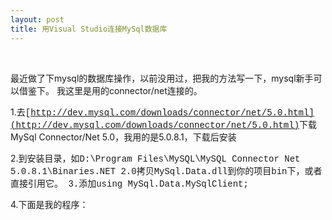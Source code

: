 ```yaml
---
layout: post
title: 用Visual Studio连接MySql数据库
---
```

&nbsp;

最近做了下mysql的数据库操作，以前没用过，把我的方法写一下，mysql新手可以借鉴下。
我这里是用的connector/net连接的。

1.去<span style="font-family: Courier New;">[http://dev.mysql.com/downloads/connector/net/5.0.html](http://dev.mysql.com/downloads/connector/net/5.0.html)</span>下载MySql Connector/Net 5.0，我用的是5.0.8.1，下载后安装

2.到安装目录，如<span style="font-family: Courier New;">D:\Program Files\MySQL\MySQL Connector Net 5.0.8.1\Binaries\.NET 2.0拷贝<span style="font-family: Courier New;">MySql.Data.dll</span>到你的项目bin下，或者直接引用它。
</span><span style="font-family: Courier New;">
3.添加using MySql.Data.MySqlClient;

4.下面是我的程序：</span>

<span style="font-family: Courier New;">

<div class="cnblogs_code"><!--

Code highlighting produced by Actipro CodeHighlighter (freeware)
http://www.CodeHighlighter.com/

--><span style="color: #0000FF;">string</span><span style="color: #000000;"> connStr </span><span style="color: #000000;">=</span><span style="color: #000000;"> String.Format(</span><span style="color: #800000;">"</span><span style="color: #800000;">server={0};user id={1}; password={2}; database={3}; pooling=false;port=3306</span><span style="color: #800000;">"</span><span style="color: #000000;">, </span><span style="color: #800000;">"</span><span style="color: #800000;">127.0.0.1</span><span style="color: #800000;">"</span><span style="color: #000000;">, </span><span style="color: #800000;">"</span><span style="color: #800000;">test</span><span style="color: #800000;">"</span><span style="color: #000000;">, </span><span style="color: #800000;">"</span><span style="color: #800000;">test</span><span style="color: #800000;">"</span><span style="color: #000000;">, </span><span style="color: #800000;">"</span><span style="color: #800000;">test</span><span style="color: #800000;">"</span><span style="color: #000000;">);
MySqlConnection myConn </span><span style="color: #000000;">=</span><span style="color: #000000;"> </span><span style="color: #0000FF;">new</span><span style="color: #000000;"> MySqlConnection(connStr);
myConn.Open();
MySqlCommand cmd </span><span style="color: #000000;">=</span><span style="color: #000000;"> myConn.CreateCommand();

</span><span style="color: #0000FF;">string</span><span style="color: #000000;"> sql1 </span><span style="color: #000000;">=</span><span style="color: #000000;"> </span><span style="color: #800000;">"</span><span style="color: #800000;">CREATE TEMPORARY TABLE tmp_table (maxonline int,srv_ip VARCHAR(30),fld_date datetime)</span><span style="color: #800000;">"</span><span style="color: #000000;">;

</span><span style="color: #0000FF;">string</span><span style="color: #000000;"> sql2 </span><span style="color: #000000;">=</span><span style="color: #000000;"> </span><span style="color: #800000;">@"</span><span style="color: #800000;">insert into tmp_table SELECT 33,'ip1','2007-5-5'</span><span style="color: #800000;">"</span><span style="color: #000000;">;</span><span style="color: #008000;">//</span><span style="color: #008000;">测试数据</span><span style="color: #008000;">
</span><span style="color: #000000;">
</span><span style="color: #0000FF;">string</span><span style="color: #000000;"> sql3 </span><span style="color: #000000;">=</span><span style="color: #000000;"> </span><span style="color: #800000;">"</span><span style="color: #800000;">select sum(maxonline),DATE_FORMAT(fld_date, '%Y-%m-%d') from tmp_table group by fld_date</span><span style="color: #800000;">"</span><span style="color: #000000;">;

cmd.CommandText </span><span style="color: #000000;">=</span><span style="color: #000000;"> sql1;
cmd.ExecuteNonQuery();

cmd.CommandText </span><span style="color: #000000;">=</span><span style="color: #000000;"> sql2;
cmd.ExecuteNonQuery();

cmd.CommandText </span><span style="color: #000000;">=</span><span style="color: #000000;"> sql3;
MySqlDataReader rd </span><span style="color: #000000;">=</span><span style="color: #000000;"> cmd.ExecuteReader();

GridView1.DataSource </span><span style="color: #000000;">=</span><span style="color: #000000;"> rd;
GridView1.DataBind();
myConn.Close();</span>
<pre></pre>
</div>
<span style="font-family: Courier New;">
<p>
因为这个MySql数据库用的是比较老的版本，不支持select的嵌套，所以用了临时表。

</span></span></p>

<span style="font-family: 宋体;">

顺便推荐下</span>[<span style="font-family: Courier New;">http://www.connectionstrings.com/</span>](http://www.connectionstrings.com/)<span style="font-family: 宋体;">这个网站，可以生成连接字符串，比较全。 </span>
]]